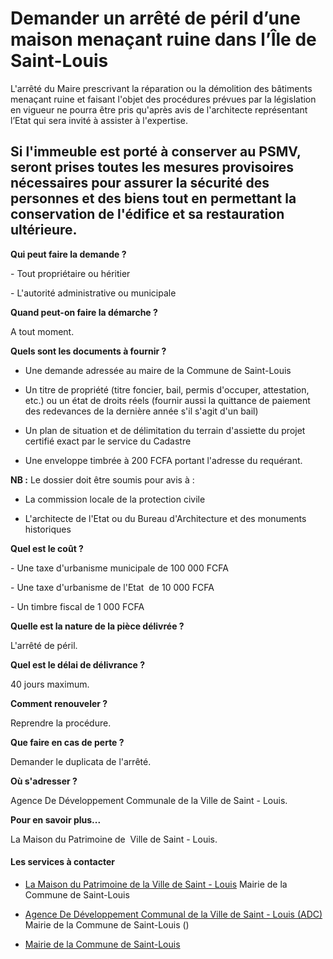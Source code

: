 # Demander un arrêté de péril d’une maison menaçant ruine dans l’Île de Saint-Louis

L'arrêté du Maire prescrivant la réparation ou la démolition des bâtiments menaçant ruine et faisant l'objet des procédures prévues par la législation en vigueur ne pourra être pris qu'après avis de l'architecte représentant l’Etat qui sera invité à assister à l'expertise.  
  
Si l'immeuble est porté à conserver au PSMV, seront prises toutes les mesures provisoires nécessaires pour assurer la sécurité des personnes et des biens tout en permettant la conservation de l'édifice et sa restauration ultérieure.
-------------------------------------------------------------------------------------------------------------------------------------------------------------------------------------------------------------------------------------------------------------------------------------------------------------------------------------------------------------------------------------------------------------------------------------------------------------------------------------------------------------------------------

**Qui peut faire la demande ?**

\- Tout propriétaire ou héritier  

\- L'autorité administrative ou municipale  

**Quand peut-on faire la démarche ?**

A tout moment.

**Quels sont les documents à fournir ?**

*   Une demande adressée au maire de la Commune de Saint-Louis  
    
*   Un titre de propriété (titre foncier, bail, permis d'occuper, attestation, etc.) ou un état de droits réels (fournir aussi la quittance de paiement des redevances de la dernière année s'il s'agit d'un bail)  
    
*   Un plan de situation et de délimitation du terrain d'assiette du projet certifié exact par le service du Cadastre  
    
*   Une enveloppe timbrée à 200 FCFA portant l'adresse du requérant.

**NB :** Le dossier doit être soumis pour avis à :

*   La commission locale de la protection civile  
    
*   L'architecte de l'Etat ou du Bureau d'Architecture et des monuments historiques

**Quel est le coût ?**

\- Une taxe d'urbanisme municipale de 100 000 FCFA

\- Une taxe d'urbanisme de l'Etat  de 10 000 FCFA  

\- Un timbre fiscal de 1 000 FCFA

**Quelle est la nature de la pièce délivrée ?**

L'arrêté de péril.  

**Quel est le délai de délivrance ?**

40 jours maximum.  

**Comment renouveler ?**

Reprendre la procédure.

**Que faire en cas de perte ?**

Demander le duplicata de l'arrêté.

**Où s'adresser ?**

Agence De Développement Communale de la Ville de Saint - Louis.       

**Pour en savoir plus...** 

La Maison du Patrimoine de  Ville de Saint - Louis.

#### Les services à contacter

*   [La Maison du Patrimoine de la Ville de Saint - Louis](../../../services/la-maison-du-patrimoine-de-la-ville-de-saint-louis.md) Mairie de la Commune de Saint-Louis  
    
*   [Agence De Développement Communal de la Ville de Saint - Louis (ADC)](../../../services/agence-de-developpement-communal-de-la-ville-de-saint-louis-adc.md) Mairie de la Commune de Saint-Louis ()  
    
*   [Mairie de la Commune de Saint-Louis](../../../services/mairie-de-la-commune-de-saint-louis.md)
